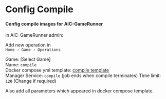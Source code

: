 # Config Compile
#### Config compile images for AIC-GameRunner

in AIC-GameRunner admin:

Add new operation in  
`Home › Game › Operations`

Game: [Select Game]  
Name: `compile`  
Docker compose yml template: [compile template](compile-dockers/compile.yml)  
Manager Service: `compile` (job ends when compile terminates)
Time limit: `120` (Change if required)

Also add all parameters which appeared in docker compose template.
